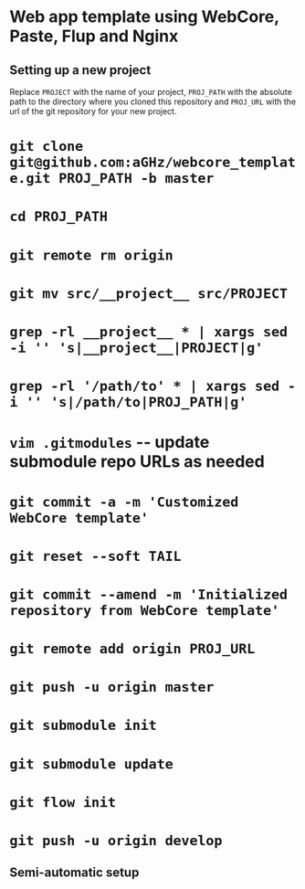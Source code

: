 Web app template using WebCore, Paste, Flup and Nginx
=====================================================

Setting up a new project
------------------------

Replace `PROJECT` with the name of your project,
`PROJ_PATH` with the absolute path to the directory where you cloned this repository
and `PROJ_URL` with the url of the git repository for your new project.

# `git clone git@github.com:aGHz/webcore_template.git PROJ_PATH -b master`
# `cd PROJ_PATH`
# `git remote rm origin`

# `git mv src/__project__ src/PROJECT`
# `grep -rl __project__ * | xargs sed -i '' 's|__project__|PROJECT|g'`
# `grep -rl '/path/to' * | xargs sed -i '' 's|/path/to|PROJ_PATH|g'`
# `vim .gitmodules` -- update submodule repo URLs as needed
# `git commit -a -m 'Customized WebCore template'`

# `git reset --soft TAIL`
# `git commit --amend -m 'Initialized repository from WebCore template'`

# `git remote add origin PROJ_URL`
# `git push -u origin master`
# `git submodule init`
# `git submodule update`

# `git flow init`
# `git push -u origin develop`

Semi-automatic setup
--------------------


